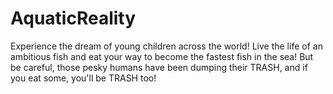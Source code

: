 # AquaticReality
Experience the dream of young children across the world! Live the life of an ambitious fish and eat your way to become the fastest fish in the sea! But be careful, those pesky humans have been dumping their TRASH, and if you eat some, you'll be TRASH too!


